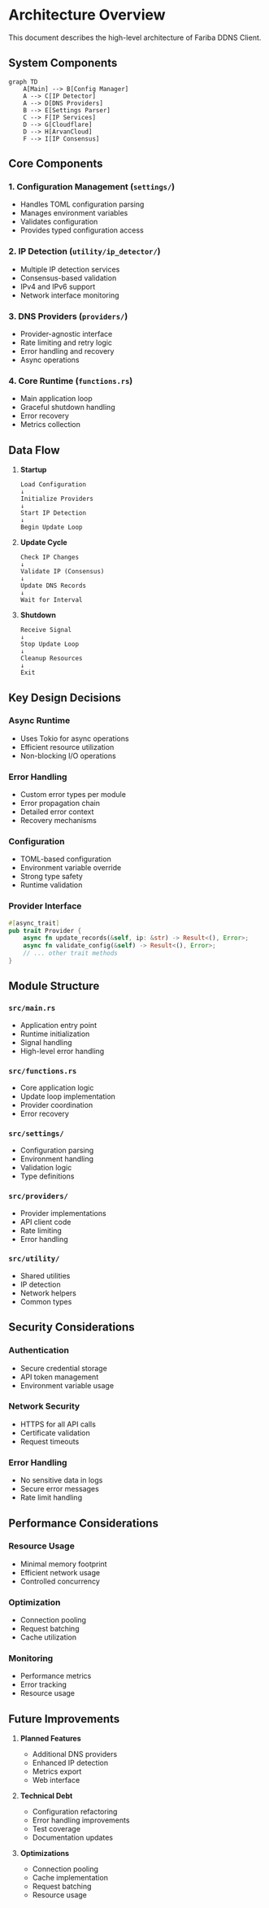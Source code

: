 # Architecture Overview

This document describes the high-level architecture of Fariba DDNS Client.

## System Components

```mermaid
graph TD
    A[Main] --> B[Config Manager]
    A --> C[IP Detector]
    A --> D[DNS Providers]
    B --> E[Settings Parser]
    C --> F[IP Services]
    D --> G[Cloudflare]
    D --> H[ArvanCloud]
    F --> I[IP Consensus]
```

## Core Components

### 1. Configuration Management (`settings/`)
- Handles TOML configuration parsing
- Manages environment variables
- Validates configuration
- Provides typed configuration access

### 2. IP Detection (`utility/ip_detector/`)
- Multiple IP detection services
- Consensus-based validation
- IPv4 and IPv6 support
- Network interface monitoring

### 3. DNS Providers (`providers/`)
- Provider-agnostic interface
- Rate limiting and retry logic
- Error handling and recovery
- Async operations

### 4. Core Runtime (`functions.rs`)
- Main application loop
- Graceful shutdown handling
- Error recovery
- Metrics collection

## Data Flow

1. **Startup**
   ```
   Load Configuration
   ↓
   Initialize Providers
   ↓
   Start IP Detection
   ↓
   Begin Update Loop
   ```

2. **Update Cycle**
   ```
   Check IP Changes
   ↓
   Validate IP (Consensus)
   ↓
   Update DNS Records
   ↓
   Wait for Interval
   ```

3. **Shutdown**
   ```
   Receive Signal
   ↓
   Stop Update Loop
   ↓
   Cleanup Resources
   ↓
   Exit
   ```

## Key Design Decisions

### Async Runtime
- Uses Tokio for async operations
- Efficient resource utilization
- Non-blocking I/O operations

### Error Handling
- Custom error types per module
- Error propagation chain
- Detailed error context
- Recovery mechanisms

### Configuration
- TOML-based configuration
- Environment variable override
- Strong type safety
- Runtime validation

### Provider Interface
```rust
#[async_trait]
pub trait Provider {
    async fn update_records(&self, ip: &str) -> Result<(), Error>;
    async fn validate_config(&self) -> Result<(), Error>;
    // ... other trait methods
}
```

## Module Structure

### `src/main.rs`
- Application entry point
- Runtime initialization
- Signal handling
- High-level error handling

### `src/functions.rs`
- Core application logic
- Update loop implementation
- Provider coordination
- Error recovery

### `src/settings/`
- Configuration parsing
- Environment handling
- Validation logic
- Type definitions

### `src/providers/`
- Provider implementations
- API client code
- Rate limiting
- Error handling

### `src/utility/`
- Shared utilities
- IP detection
- Network helpers
- Common types

## Security Considerations

### Authentication
- Secure credential storage
- API token management
- Environment variable usage

### Network Security
- HTTPS for all API calls
- Certificate validation
- Request timeouts

### Error Handling
- No sensitive data in logs
- Secure error messages
- Rate limit handling

## Performance Considerations

### Resource Usage
- Minimal memory footprint
- Efficient network usage
- Controlled concurrency

### Optimization
- Connection pooling
- Request batching
- Cache utilization

### Monitoring
- Performance metrics
- Error tracking
- Resource usage

## Future Improvements

1. **Planned Features**
   - Additional DNS providers
   - Enhanced IP detection
   - Metrics export
   - Web interface

2. **Technical Debt**
   - Configuration refactoring
   - Error handling improvements
   - Test coverage
   - Documentation updates

3. **Optimizations**
   - Connection pooling
   - Cache implementation
   - Request batching
   - Resource usage 